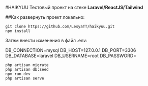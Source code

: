 #HAIKYUU
Тестовый проект на стеке **Laravel/ReactJS/Tailwind**

##Как развернуть проект локально:
```
git clone https://github.com/LesyaTT/haikyuu.git
npm install
```
Затем внести изменения в файл .env:

DB_CONNECTION=mysql
DB_HOST=127.0.0.1
DB_PORT=3306
DB_DATABASE=laravel
DB_USERNAME=root
DB_PASSWORD=

```
php artisan migrate
php artisan db:seed
npm run dev
php artisan serve
```
